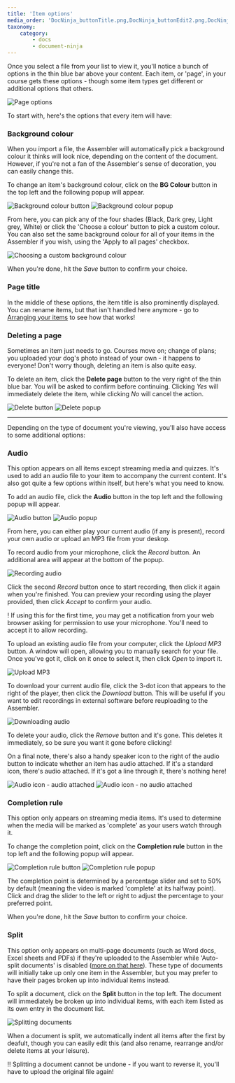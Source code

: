 ```yaml
---
title: 'Item options'
media_order: 'DocNinja_buttonTitle.png,DocNinja_buttonEdit2.png,DocNinja_exampleEdit.png,AddDocuments_BGColour.png,AddDocuments_BGColour2.png,AddDocuments_Delete.png,AddDocuments_CompletionRule.png,AddDocuments_Audio.png,AddDocuments_AudioRecord.png,AddDocuments_AudioDownload1.png,AddDocuments_AudioDownload2.png,AddDocuments_AudioIcon1.png,AddDocuments_AudioIcon2.png,AddDocuments_Split.png,AddDocuments_Edit.png,AddDocuments_AudioButton.png,AddDocuments_BGColourButton.png,AddDocuments_CompletionRuleButton.png,AddDocuments_DeleteButton.png,AddDocuments_AudioMP3find.png,AddDocuments_pageOptionsBar.png'
taxonomy:
    category:
        - docs
        - document-ninja
---
```


Once you select a file from your list to view it, you'll notice a bunch of options in the thin blue bar above your content. Each item, or 'page', in your course gets these options - though some item types get different or additional options that others.

![Page options](AddDocuments_pageOptionsBar.png)

To start with, here's the options that every item will have:

### Background colour

When you import a file, the Assembler will automatically pick a background colour it thinks will look nice, depending on the content of the document. However, if you're not a fan of the Assembler's sense of decoration, you can easily change this.

To change an item's background colour, click on the **BG Colour** button in the top left and the following popup will appear.

![Background colour button](AddDocuments_BGColourButton.png)
![Background colour popup](AddDocuments_BGColour.png)

From here, you can pick any of the four shades (Black, Dark grey, Light grey, White) or click the 'Choose a colour' button to pick a custom colour. You can also set the same background colour for all of your items in the Assembler if you wish, using the 'Apply to all pages' checkbox.

![Choosing a custom background colour](AddDocuments_BGColour2.png)

When you're done, hit the *Save* button to confirm your choice.

### Page title

In the middle of these options, the item title is also prominently displayed. You can rename items, but that isn't handled here anymore - go to [Arranging your items](add-documents/arranging-items) to see how that works!

### Deleting a page

Sometimes an item just needs to go. Courses move on; change of plans; you uploaded your dog's photo instead of your own - it happens to everyone! Don't worry though, deleting an item is also quite easy.

To delete an item, click the **Delete page** button to the very right of the thin blue bar. You will be asked to confirm before continuing. Clicking _Yes_ will immediately delete the item, while clicking _No_ will cancel the action.

![Delete button](AddDocuments_DeleteButton.png)
![Delete popup](AddDocuments_Delete.png)

---

Depending on the type of document you're viewing, you'll also have access to some additional options:

### Audio

This option appears on all items except streaming media and quizzes. It's used to add an audio file to your item to accompany the current content. It's also got quite a few options within itself, but here's what you need to know.

To add an audio file, click the **Audio** button in the top left and the following popup will appear.

![Audio button](AddDocuments_AudioButton.png)
![Audio popup](AddDocuments_Audio.png)

From here, you can either play your current audio (if any is present), record your own audio or upload an MP3 file from your deskop.

To record audio from your microphone, click the *Record* button. An additional area will appear at the bottom of the popup.

![Recording audio](AddDocuments_AudioRecord.png)

Click the second *Record* button once to start recording, then click it again when you're finished. You can preview your recording using the player provided, then click *Accept* to confirm your audio.

! If using this for the first time, you may get a notification from your web browser asking for permission to use your microphone. You'll need to accept it to allow recording.

To upload an existing audio file from your computer, click the *Upload MP3* button. A window will open, allowing you to manually search for your file. Once you've got it, click on it once to select it, then click *Open* to import it.

![Upload MP3](AddDocuments_AudioMP3find.png?resize=500,277)

To download your current audio file, click the 3-dot icon that appears to the right of the player, then click the *Download* button. This will be useful if you want to edit recordings in external software before reuploading to the Assembler.

![Downloading audio](AddDocuments_AudioDownload2.png)

To delete your audio, click the *Remove* button and it's gone. This deletes it immediately, so be sure you want it gone before clicking!

On a final note, there's also a handy speaker icon to the right of the audio button to indicate whether an item has audio attached. If it's a standard icon, there's audio attached. If it's got a line through it, there's nothing here!

![Audio icon - audio attached](AddDocuments_AudioIcon1.png)
![Audio icon - no audio attached](AddDocuments_AudioIcon2.png)

### Completion rule

This option only appears on streaming media items. It's used to determine when the media will be marked as 'complete' as your users watch through it.

To change the completion point, click on the **Completion rule** button in the top left and the following popup will appear.

![Completion rule button](AddDocuments_CompletionRuleButton.png)
![Completion rule popup](AddDocuments_CompletionRule.png)

The completion point is determined by a percentage slider and set to 50% by default (meaning the video is marked 'complete' at its halfway point). Click and drag the slider to the left or right to adjust the percentage to your preferred point.

When you're done, hit the *Save* button to confirm your choice.

### Split

This option only appears on multi-page documents (such as Word docs, Excel sheets and PDFs) if they're uploaded to the Assembler while 'Auto-split documents' is disabled ([more on that here](other-options/app-defaults)). These type of documents will initially take up only one item in the Assembler, but you may prefer to have their pages broken up into individual items instead.

To split a document, click on the **Split** button in the top left. The document will immediately be broken up into individual items, with each item listed as its own entry in the document list.

![Splitting documents](AddDocuments_Split.png)

When a document is split, we automatically indent all items after the first by deafult, though you can easily edit this (and also rename, rearrange and/or delete items at your leisure).

!! Splitting a document cannot be undone - if you want to reverse it, you'll have to upload the original file again!